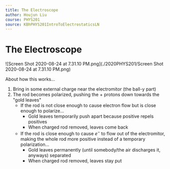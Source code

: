 ```yaml
---
title: The Electroscope
author: Houjun Liu
course: PHYS201
source: KBhPHYS201IntroToElectrostaticsLN
---
```


# The Electroscope

![Screen Shot 2020-08-24 at 7.31.10 PM.png](./2020PHYS201/Screen Shot 2020-08-24 at 7.31.10 PM.png)

About how this works…

1. Bring in some external charge near the electromitor (the ball-y part)
2. The rod becomes polarized, pushing the $+$ protons down towards the "gold leaves"
    * If the rod is not close enough to cause electron flow but is close enough to polarize…
        * Gold leaves temporarily push apart because positive repels positives
        * When charged rod removed, leaves come back
    * If the rod is close enough to cause $e^-$ to flow out of the electromitor, making the whole rod more positive instead of a temporary polarization…
        * Gold leaves permanently (until somebody/the air discharges it, anyways) separated
        * When charged rod removed, leaves stay put
 
